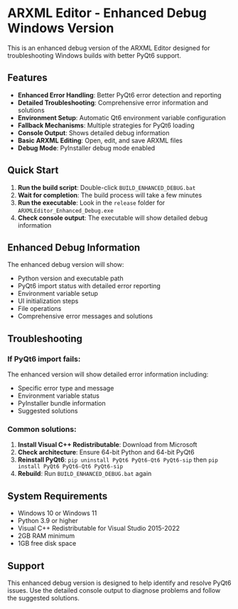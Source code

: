 # ARXML Editor - Enhanced Debug Windows Version

This is an enhanced debug version of the ARXML Editor designed for troubleshooting Windows builds with better PyQt6 support.

## Features

- **Enhanced Error Handling**: Better PyQt6 error detection and reporting
- **Detailed Troubleshooting**: Comprehensive error information and solutions
- **Environment Setup**: Automatic Qt6 environment variable configuration
- **Fallback Mechanisms**: Multiple strategies for PyQt6 loading
- **Console Output**: Shows detailed debug information
- **Basic ARXML Editing**: Open, edit, and save ARXML files
- **Debug Mode**: PyInstaller debug mode enabled

## Quick Start

1. **Run the build script**: Double-click `BUILD_ENHANCED_DEBUG.bat`
2. **Wait for completion**: The build process will take a few minutes
3. **Run the executable**: Look in the `release` folder for `ARXMLEditor_Enhanced_Debug.exe`
4. **Check console output**: The executable will show detailed debug information

## Enhanced Debug Information

The enhanced debug version will show:
- Python version and executable path
- PyQt6 import status with detailed error reporting
- Environment variable setup
- UI initialization steps
- File operations
- Comprehensive error messages and solutions

## Troubleshooting

### If PyQt6 import fails:
The enhanced version will show detailed error information including:
- Specific error type and message
- Environment variable status
- PyInstaller bundle information
- Suggested solutions

### Common solutions:
1. **Install Visual C++ Redistributable**: Download from Microsoft
2. **Check architecture**: Ensure 64-bit Python and 64-bit PyQt6
3. **Reinstall PyQt6**: `pip uninstall PyQt6 PyQt6-Qt6 PyQt6-sip` then `pip install PyQt6 PyQt6-Qt6 PyQt6-sip`
4. **Rebuild**: Run `BUILD_ENHANCED_DEBUG.bat` again

## System Requirements

- Windows 10 or Windows 11
- Python 3.9 or higher
- Visual C++ Redistributable for Visual Studio 2015-2022
- 2GB RAM minimum
- 1GB free disk space

## Support

This enhanced debug version is designed to help identify and resolve PyQt6 issues.
Use the detailed console output to diagnose problems and follow the suggested solutions.
